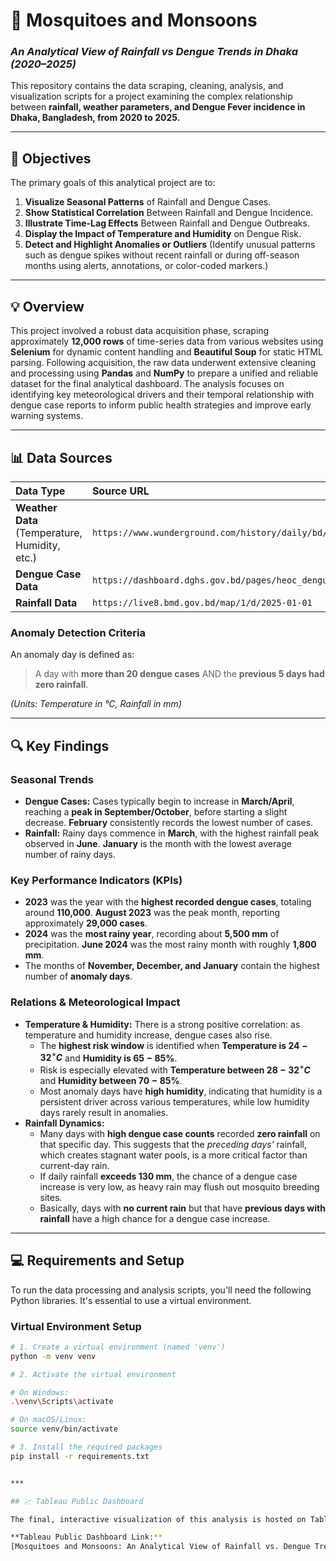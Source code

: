 # 🦟 Mosquitoes and Monsoons
### *An Analytical View of Rainfall vs Dengue Trends in Dhaka (2020–2025)*

This repository contains the data scraping, cleaning, analysis, and visualization scripts for a project examining the complex relationship between **rainfall, weather parameters, and Dengue Fever incidence in Dhaka, Bangladesh, from 2020 to 2025.**

***

## 🎯 Objectives

The primary goals of this analytical project are to:

1.  **Visualize Seasonal Patterns** of Rainfall and Dengue Cases.
2.  **Show Statistical Correlation** Between Rainfall and Dengue Incidence.
3.  **Illustrate Time-Lag Effects** Between Rainfall and Dengue Outbreaks.
4.  **Display the Impact of Temperature and Humidity** on Dengue Risk.
5.  **Detect and Highlight Anomalies or Outliers** (Identify unusual patterns such as dengue spikes without recent rainfall or during off-season months using alerts, annotations, or color-coded markers.)

***

## 💡 Overview

This project involved a robust data acquisition phase, scraping approximately **12,000 rows** of time-series data from various websites using **Selenium** for dynamic content handling and **Beautiful Soup** for static HTML parsing. Following acquisition, the raw data underwent extensive cleaning and processing using **Pandas** and **NumPy** to prepare a unified and reliable dataset for the final analytical dashboard. The analysis focuses on identifying key meteorological drivers and their temporal relationship with dengue case reports to inform public health strategies and improve early warning systems.

***

## 📊 Data Sources

| Data Type | Source URL |
| :--- | :--- |
| **Weather Data** (Temperature, Humidity, etc.) | `https://www.wunderground.com/history/daily/bd/dhaka/VGHS/` |
| **Dengue Case Data** | `https://dashboard.dghs.gov.bd/pages/heoc_dengue_v1` |
| **Rainfall Data** | `https://live8.bmd.gov.bd/map/1/d/2025-01-01` |

### Anomaly Detection Criteria

An anomaly day is defined as:
> A day with **more than 20 dengue cases** AND the **previous 5 days had zero rainfall**.

*(Units: Temperature in °C, Rainfall in mm)*

***

## 🔍 Key Findings

### Seasonal Trends
* **Dengue Cases:** Cases typically begin to increase in **March/April**, reaching a **peak in September/October**, before starting a slight decrease. **February** consistently records the lowest number of cases.
* **Rainfall:** Rainy days commence in **March**, with the highest rainfall peak observed in **June**. **January** is the month with the lowest average number of rainy days.

### Key Performance Indicators (KPIs)
* **2023** was the year with the **highest recorded dengue cases**, totaling around **110,000**. **August 2023** was the peak month, reporting approximately **29,000 cases**.
* **2024** was the **most rainy year**, recording about **5,500 mm** of precipitation. **June 2024** was the most rainy month with roughly **1,800 mm**.
* The months of **November, December, and January** contain the highest number of **anomaly days**.

### Relations & Meteorological Impact
* **Temperature & Humidity:** There is a strong positive correlation: as temperature and humidity increase, dengue cases also rise.
    * The **highest risk window** is identified when **Temperature is $24-32^{\circ}C$** and **Humidity is $65-85\%$**.
    * Risk is especially elevated with **Temperature between $28-32^{\circ}C$** and **Humidity between $70-85\%$**.
    * Most anomaly days have **high humidity**, indicating that humidity is a persistent driver across various temperatures, while low humidity days rarely result in anomalies.
* **Rainfall Dynamics:**
    * Many days with **high dengue case counts** recorded **zero rainfall** on that specific day. This suggests that the *preceding days'* rainfall, which creates stagnant water pools, is a more critical factor than current-day rain.
    * If daily rainfall **exceeds $130$ mm**, the chance of a dengue case increase is very low, as heavy rain may flush out mosquito breeding sites.
    * Basically, days with **no current rain** but that have **previous days with rainfall** have a high chance for a dengue case increase.


***

## 💻 Requirements and Setup

To run the data processing and analysis scripts, you'll need the following Python libraries. It's essential to use a virtual environment.

### Virtual Environment Setup

```bash
# 1. Create a virtual environment (named 'venv')
python -m venv venv

# 2. Activate the virtual environment

# On Windows:
.\venv\Scripts\activate

# On macOS/Linux:
source venv/bin/activate

# 3. Install the required packages
pip install -r requirements.txt


***

## 📈 Tableau Public Dashboard

The final, interactive visualization of this analysis is hosted on Tableau Public, allowing for exploration of the trends, correlations, and anomalies:

**Tableau Public Dashboard Link:**
[Mosquitoes and Monsoons: An Analytical View of Rainfall vs. Dengue Trends in Dhaka (2020-2025)](https://public.tableau.com/app/profile/al.amin.sheikh/viz/MosquitoesandMonsoonsAnAnalyticalViewofRainfallvsDengueTrendsinDhaka2020-2025/Intro)